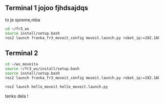 ## Terminal 1 jojoo fjhdsajdqs
to je spreme,mba
```zsh
cd ~/fr3_ws
source install/setup.bash
ros2 launch franka_fr3_moveit_config moveit.launch.py robot_ip:=192.168.1.11
```

## Terminal 2

```zsh
cd ~/ws_moveita
source ~/fr3_ws/install/setup.bash
source install/setup.bash
ros2 launch franka_fr3_moveit_config moveit.launch.py robot_ip:=192.168.1.11

ros2 launch hello_moveit hello_moveit.launch.py 
```


tenks dela !